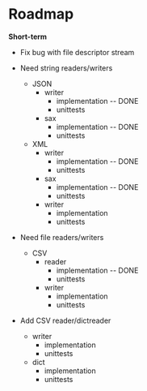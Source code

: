 # Roadmap

**Short-term**

- Fix bug with file descriptor stream

- Need string readers/writers
    - JSON
        - writer
            - implementation -- DONE
            - unittests
        - sax
            - implementation -- DONE
            - unittests
    - XML
        - writer
            - implementation -- DONE
            - unittests
        - sax
            - implementation -- DONE
            - unittests
        - writer
            - implementation
            - unittests

- Need file readers/writers
    - CSV
        - reader
            - implementation -- DONE
            - unittests
        - writer
            - implementation
            - unittests

- Add CSV reader/dictreader
    - writer
        - implementation
        - unittests
    - dict
        - implementation
        - unittests
